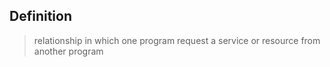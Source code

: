 ## Definition

> relationship in which one program request a service or resource from another program

